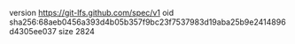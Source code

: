 version https://git-lfs.github.com/spec/v1
oid sha256:68aeb0456a393d4b05b357f9bc23f7537983d19aba25b9e2414896d4305ee037
size 2824
